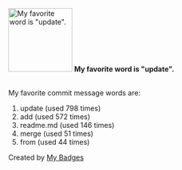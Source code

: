 <img src="https://github.com/my-badges/my-badges/blob/master/src/all-badges/favorite-word/favorite-word.png?raw=true" alt="My favorite word is &quot;update&quot;." title="My favorite word is &quot;update&quot;." width="128">
<strong>My favorite word is &quot;update&quot;.</strong>
<br><br>

My favorite commit message words are:

1. update (used 798 times)
2. add (used 572 times)
3. readme.md (used 146 times)
4. merge (used 51 times)
5. from (used 44 times)


Created by <a href="https://github.com/my-badges/my-badges">My Badges</a>